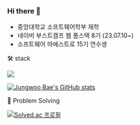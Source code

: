  ### Hi there 👋 

* 중앙대학교 소프트웨어학부 재학
* 네이버 부스트캠프 웹 풀스택 8기 (23.07.10~)
* 소프트웨어 마에스트로 15기 연수생

🛠 stack

<img src="https://img.shields.io/badge/Spring-6DB33F?style=for-the-badge&logo=spring&logoColor=white">

 
[![Jungwoo Bae's GitHub stats](https://github-readme-stats.vercel.app/api?username=wjddn2165&theme=dark)](https://github.com/wjddn2165/github-readme-stats)



💪 Problem Solving

[![Solved.ac
프로필](http://mazassumnida.wtf/api/generate_badge?boj=wjddn2165)](https://solved.ac/wjddn2165)
